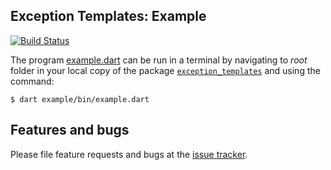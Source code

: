 


## Exception Templates: Example
[![Build Status](https://travis-ci.com/simphotonics/exception_templates.svg?branch=master)](https://travis-ci.com/simphotonics/exception_templates)

The program [example.dart][example] can be run in a terminal by navigating to *root* folder
in your local copy of the package [`exception_templates`](https://pub.dev/packages/exception_templates)
and using the command:
```Console
$ dart example/bin/example.dart
```

## Features and bugs

Please file feature requests and bugs at the [issue tracker].

[issue tracker]: https://github.com/simphotonics/exception_templates/issues

[example]: bin/example.dart
